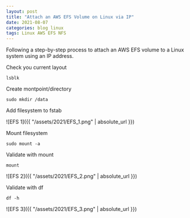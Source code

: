 ```yaml
---
layout: post
title: "Attach an AWS EFS Volume on Linux via IP"
date: 2021-08-07
categories: blog linux
tags: Linux AWS EFS NFS
---
```

Following a step-by-step process to attach an AWS EFS volume to a Linux system using an IP address.


Check you current layout

```
lsblk
```

Create montpoint/directory

```
sudo mkdir /data
```

Add filesystem to fstab

![EFS 1]({{ "/assets/2021/EFS_1.png" | absolute_url }})


Mount filesystem

```
sudo mount -a
```

Validate with mount

```
mount
```

![EFS 2]({{ "/assets/2021/EFS_2.png" | absolute_url }})


Validate with df

```
df -h
```

![EFS 3]({{ "/assets/2021/EFS_3.png" | absolute_url }})